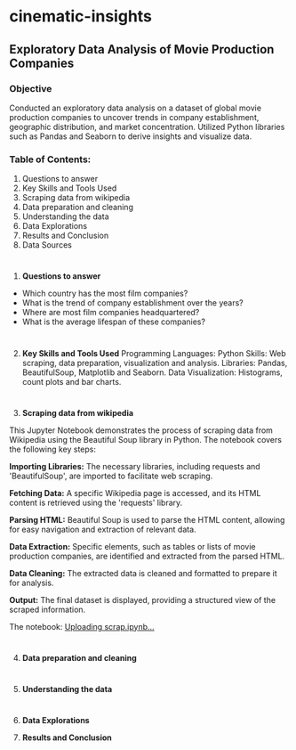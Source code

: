 # cinematic-insights

## Exploratory Data Analysis of Movie Production Companies 

### Objective

Conducted an exploratory data analysis on a dataset of global movie production companies to uncover trends in company establishment, geographic distribution, and market concentration. Utilized Python libraries such as Pandas and Seaborn to derive insights and visualize data.

### Table of Contents:

1. Questions to answer
2. Key Skills and Tools Used
3. Scraping data from wikipedia
4. Data preparation and cleaning 
5. Understanding the data
6. Data Explorations
7. Results and Conclusion
8. Data Sources
#
1. **Questions to answer**

- Which country has the most film companies? <br>
- What is the trend of company establishment over the years? <br>
- Where are most film companies headquartered? <br>
- What is the average lifespan of these companies? <br>
# 
2. **Key Skills and Tools Used**
Programming Languages: Python
Skills: Web scraping, data preparation, visualization and analysis.
Libraries: Pandas, BeautifulSoup, Matplotlib and Seaborn.
Data Visualization: Histograms, count plots and bar charts.
#
3. **Scraping data from wikipedia**
   
This Jupyter Notebook demonstrates the process of scraping data from Wikipedia using the Beautiful Soup library in Python. The notebook covers the following key steps: <br>

**Importing Libraries:** The necessary libraries, including requests and 'BeautifulSoup', are imported to facilitate web scraping. <br>

**Fetching Data:** A specific Wikipedia page is accessed, and its HTML content is retrieved using the 'requests' library. <br>

**Parsing HTML:** Beautiful Soup is used to parse the HTML content, allowing for easy navigation and extraction of relevant data. <br>

**Data Extraction:** Specific elements, such as tables or lists of movie production companies, are identified and extracted from the parsed HTML. <br>

**Data Cleaning:** The extracted data is cleaned and formatted to prepare it for analysis. <br>

**Output:** The final dataset is displayed, providing a structured view of the scraped information.

The notebook: [Uploading scrap.ipynb…]()
#


4. **Data preparation and cleaning**
#
5. **Understanding the data**
#
6. **Data Explorations**

7. **Results and Conclusion**
